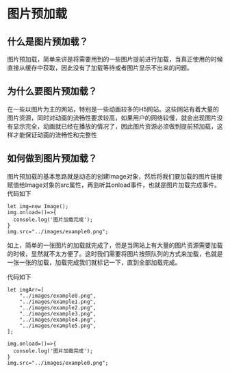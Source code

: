 # 图片预加载

## 什么是图片预加载？

图片预加载，简单来讲是将需要用到的一些图片提前进行加载，当真正使用的时候直接从缓存中获取，因此没有了加载等待或者图片显示不出来的问题。

## 为什么要图片预加载？

在一些以图片为主的网站，特别是一些动画较多的H5网站。这些网站有着大量的图片资源，同时对动画的流畅性要求较高，如果用户的网络较慢，就会出现图片没有显示完全，动画就已经在播放的情况了，因此图片资源必须做到提前预加载，这样才能保证动画的流畅性和完整性

## 如何做到图片预加载？

图片预加载的基本思路就是动态的创建Image对象，然后将我们要加载的图片链接赋值给Image对象的src属性，再监听其onload事件，也就是图片加载完成事件。代码如下
```
let img=new Image();
img.onload=()=>{
  console.log('图片加载完成');
}
img.src="../images/example0.png";

```

如上，简单的一张图片的加载就完成了，但是当网站上有大量的图片资源需要加载的时候，显然就不太方便了。这时我们需要将图片按照队列的方式来加载，也就是一张一张的加载，加载完成我们就标记一下，直到全部加载完成。

代码如下

```
let imgArr=[
    "../images/example0.png",
    "../images/example1.png",
    "../images/example2.png",
    "../images/example3.png",
    "../images/example4.png",
    "../images/example5.png",
];

img.onload=()=>{
  console.log('图片加载完成');
}
img.src="../images/example0.png";

```
